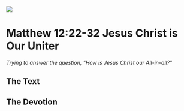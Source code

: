 <img class="intro-right" src="/images/art-matthew.jpg">

# Matthew 12:22-32 Jesus Christ is Our Uniter

*Trying to answer the question, "How is Jesus Christ our All-in-all?"*

## The Text

## The Devotion